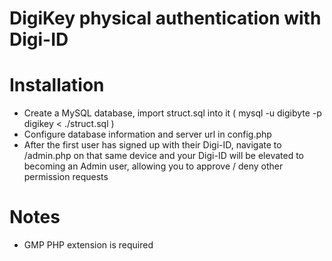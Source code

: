 DigiKey physical authentication with Digi-ID
===========================

Installation
============
* Create a MySQL database, import struct.sql into it ( mysql -u digibyte -p digikey < ./struct.sql )
* Configure database information and server url in config.php
* After the first user has signed up with their Digi-ID, navigate to /admin.php on that same device and your Digi-ID will be elevated to becoming an Admin user, allowing you to approve / deny other permission requests

Notes
=====
* GMP PHP extension is required

